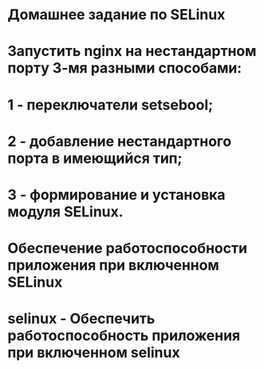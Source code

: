 # Домашнее задание по SELinux 
# Запустить nginx на нестандартном порту 3-мя разными способами:

# 1 - переключатели setsebool;
# 2 - добавление нестандартного порта в имеющийся тип;
# 3 - формирование и установка модуля SELinux.

# Обеспечение работоспособности приложения при включенном SELinux

# selinux - Обеспечить работоспособность приложения при включенном selinux